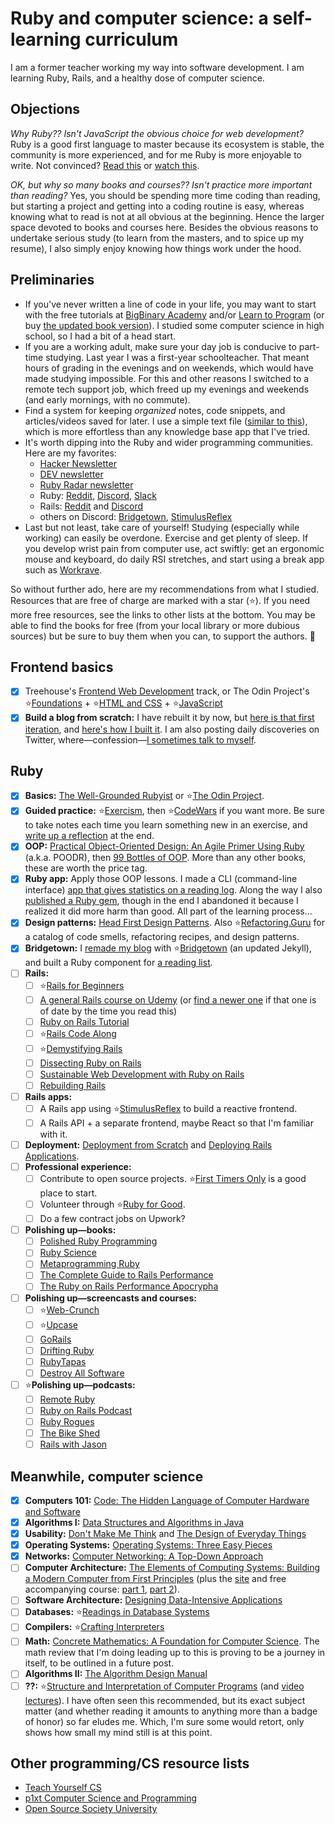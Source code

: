 # Ruby and computer science: a self-learning curriculum

I am a former teacher working my way into software development. I am learning Ruby, Rails, and a healthy dose of computer science.

## Objections

*Why Ruby?? Isn't JavaScript the obvious choice for web development?* Ruby is a good first language to master because its ecosystem is stable, the community is more experienced, and for me Ruby is more enjoyable to write. Not convinced? [Read this](https://medium.com/learn-love-code/why-teach-ruby-bac8416c77ba) or [watch this](https://youtu.be/IlVfHG-pAag?t=1534).

*OK, but why so many books and courses?? Isn't practice more important than reading?* Yes, you should be spending more time coding than reading, but starting a project and getting into a coding routine is easy, whereas knowing what to read is not at all obvious at the beginning. Hence the larger space devoted to books and courses here. Besides the obvious reasons to undertake serious study (to learn from the masters, and to spice up my resume), I also simply enjoy knowing how things work under the hood.

## Preliminaries

- If you've never written a line of code in your life, you may want to start with the free tutorials at [BigBinary Academy](https://academy.bigbinary.com/learn-ruby) and/or [Learn to Program](https://pine.fm/LearnToProgram/) (or buy [the updated book version](https://pragprog.com/titles/ltp3/learn-to-program-third-edition/)). I studied some computer science in high school, so I had a bit of a head start.
- If you are a working adult, make sure your day job is conducive to part-time studying. Last year I was a first-year schoolteacher. That meant hours of grading in the evenings and on weekends, which would have made studying impossible. For this and other reasons I switched to a remote tech support job, which freed up my evenings and weekends (and early mornings, with no commute).
- Find a system for keeping *organized* notes, code snippets, and articles/videos saved for later. I use a simple text file ([similar to this](https://illdoitlater.xyz/t/plaintext)), which is more effortless than any knowledge base app that I've tried.
- It's worth dipping into the Ruby and wider programming communities. Here are my favorites:
  - [Hacker Newsletter](https://hackernewsletter.com/)
  - [DEV newsletter](https://dev.to/t/newsletter)
  - [Ruby Radar newsletter](https://rubyradar.mailchimpsites.com/)
  - Ruby: [Reddit](https://www.reddit.com/r/ruby), [Discord](https://discord.gg/tSFdeuVfpc), [Slack](https://www.rubyonrails.link/)
  - Rails: [Reddit](https://www.reddit.com/r/rails) and [Discord](https://discord.gg/AuDNwjsyfm)
  - others on Discord: [Bridgetown](https://discord.gg/Cugms94QFM), [StimulusReflex](https://discord.com/invite/stimulus-reflex)
- Last but not least, take care of yourself! Studying (especially while working) can easily be overdone. Exercise and get plenty of sleep. If you develop wrist pain from computer use, act swiftly: get an ergonomic mouse and keyboard, do daily RSI stretches, and start using a break app such as [Workrave](https://workrave.org/).

So without further ado, here are my recommendations from what I studied. Resources that are free of charge are marked with a star (⭐). If you need more free resources, see the links to other lists at the bottom. You may be able to find the books for free (from your local library or more dubious sources) but be sure to buy them when you can, to support the authors. 🙂

## Frontend basics

- [x] Treehouse's [Frontend Web Development](https://teamtreehouse.com/tracks/front-end-web-development) track, or The Odin Project's ⭐[Foundations](https://www.theodinproject.com/paths/foundations/courses/foundations) + ⭐[HTML and CSS](https://www.theodinproject.com/paths/full-stack-ruby-on-rails/courses/html-and-css) + ⭐[JavaScript](https://www.theodinproject.com/paths/full-stack-ruby-on-rails/courses/javascript)
- [x] **Build a blog from scratch:** I have rebuilt it by now, but [here is that first iteration](https://fpsvogel-2020.netlify.app), and [here's how I built it](https://fpsvogel.com/posts/2020/zs). I am also posting daily discoveries on Twitter, where—confession—[I sometimes talk to myself](https://twitter.com/fpsvogel/status/1389915714098802692).

## Ruby

- [x] **Basics:** [The Well-Grounded Rubyist](https://www.manning.com/books/the-well-grounded-rubyist-third-edition) or ⭐[The Odin Project](https://www.theodinproject.com/courses/ruby-programming).
- [x] **Guided practice:** ⭐[Exercism](https://exercism.io/my/tracks/ruby), then ⭐[CodeWars](https://www.codewars.com) if you want more. Be sure to take notes each time you learn something new in an exercise, and [write up a reflection](https://fpsvogel.com/posts/2020/exercism-ruby) at the end.
- [x] **OOP:** [Practical Object-Oriented Design: An Agile Primer Using Ruby](https://www.poodr.com) (a.k.a. POODR), then [99 Bottles of OOP](https://sandimetz.com/99bottles-sample-ruby). More than any other books, these are worth the price tag.
- [x] **Ruby app:** Apply those OOP lessons. I made a CLI (command-line interface) [app that gives statistics on a reading log](https://fpsvogel.com/posts/2021/my-first-ruby-app-lessons-learned). Along the way I also [published a Ruby gem](https://fpsvogel.com/posts/2020/ruby-functional-programming), though in the end I abandoned it because I realized it did more harm than good. All part of the learning process…
- [x] **Design patterns:** [Head First Design Patterns](https://www.oreilly.com/library/view/head-first-design/9781492077992/). Also ⭐[Refactoring.Guru](https://refactoring.guru/) for a catalog of code smells, refactoring recipes, and design patterns.
- [x] **Bridgetown:** I [remade my blog](https://fpsvogel.com/posts/2021/build-a-blog-with-bridgetown) with ⭐[Bridgetown](https://github.com/bridgetownrb/bridgetown) (an updated Jekyll), and built a Ruby component for [a reading list](https://fpsvogel.com/reading/).
- [ ] **Rails:**
  - [ ] ⭐[Rails for Beginners](https://gorails.com/series/rails-for-beginners)
  - [ ] [A general Rails course on Udemy](https://www.udemy.com/course/ruby-on-rails-6-learn-20-gems-build-an-e-learning-platform/) (or [find a newer one](https://www.udemy.com/courses/search/?duration=extraLong&q=ruby+on+rails&ratings=4.0&sort=newest&src=ukw) if that one is of date by the time you read this)
  - [ ] [Ruby on Rails Tutorial](https://www.railstutorial.org)
  - [ ] ⭐[Rails Code Along](https://www.railscodealong.com/)
  - [ ] ⭐[Demystifying Rails](https://launchschool.com/books/demystifying_rails)
  - [ ] [Dissecting Ruby on Rails](https://www.udemy.com/course/professional-rails-5-development-course/)
  - [ ] [Sustainable Web Development with Ruby on Rails](https://sustainable-rails.com/)
  - [ ] [Rebuilding Rails](http://rebuilding-rails.com/)
- [ ] **Rails apps:**
  - [ ] A Rails app using ⭐[StimulusReflex](https://docs.stimulusreflex.com/) to build a reactive frontend.
  - [ ] A Rails API + a separate frontend, maybe React so that I'm familiar with it.
- [ ] **Deployment:** [Deployment from Scratch](https://deploymentfromscratch.com/) and [Deploying Rails Applications](https://leanpub.com/deploying_rails_applications).
- [ ] **Professional experience:**
  - [ ] Contribute to open source projects. ⭐[First Timers Only](https://www.firsttimersonly.com/) is a good place to start.
  - [ ] Volunteer through ⭐[Ruby for Good](https://rubyforgood.org/).
  - [ ] Do a few contract jobs on Upwork?
- [ ] **Polishing up—books:**
  - [ ] [Polished Ruby Programming](https://www.packtpub.com/product/polished-ruby-programming/9781801072724)
  - [ ] [Ruby Science](https://github.com/thoughtbot/ruby-science)
  - [ ] [Metaprogramming Ruby](https://pragprog.com/titles/ppmetr2/metaprogramming-ruby-2/)
  - [ ] [The Complete Guide to Rails Performance](https://www.railsspeed.com/)
  - [ ] [The Ruby on Rails Performance Apocrypha](https://www.speedshop.co/2021/01/14/announcing-apocrypha.html)
- [ ] **Polishing up—screencasts and courses:**
  - [ ] ⭐[Web-Crunch](https://web-crunch.com/collections)
  - [ ] ⭐[Upcase](https://thoughtbot.com/blog/announcing-upcase-is-free)
  - [ ] [GoRails](https://gorails.com)
  - [ ] [Drifting Ruby](https://www.driftingruby.com/)
  - [ ] [RubyTapas](https://www.rubytapas.com/)
  - [ ] [Destroy All Software](https://www.destroyallsoftware.com/screencasts/catalog)
- [ ] ⭐**Polishing up—podcasts:**
  - [ ] [Remote Ruby](https://remoteruby.transistor.fm/episodes)
  - [ ] [Ruby on Rails Podcast](https://www.therubyonrailspodcast.com/)
  - [ ] [Ruby Rogues](https://devchat.tv/show/ruby-rogues/)
  - [ ] [The Bike Shed](https://www.bikeshed.fm/)
  - [ ] [Rails with Jason](https://www.codewithjason.com/rails-with-jason-podcast/)

## Meanwhile, computer science

- [x] **Computers 101:** [Code: The Hidden Language of Computer Hardware and Software](https://www.charlespetzold.com/code/)
- [x] **Algorithms I:** [Data Structures and Algorithms in Java](https://www.amazon.com/Data-Structures-Algorithms-Java-2nd/dp/0672324539)
- [x] **Usability:** [Don't Make Me Think](https://sensible.com/dont-make-me-think/) and [The Design of Everyday Things](https://www.nngroup.com/books/design-everyday-things-revised/)
- [x] **Operating Systems:** [Operating Systems: Three Easy Pieces](http://pages.cs.wisc.edu/~remzi/OSTEP/)
- [x] **Networks:** [Computer Networking: A Top-Down Approach](https://gaia.cs.umass.edu/kurose_ross/eighth.htm)
- [ ] **Computer Architecture:** [The Elements of Computing Systems: Building a Modern Computer from First Principles](https://mitpress.mit.edu/books/elements-computing-systems-second-edition) (plus the [site](https://www.nand2tetris.org/) and free accompanying course: [part 1](https://www.coursera.org/learn/build-a-computer), [part 2](https://www.coursera.org/learn/nand2tetris2)).
- [ ] **Software Architecture:** [Designing Data-Intensive Applications](https://www.oreilly.com/library/view/designing-data-intensive-applications/9781491903063/)
- [ ] **Databases:** ⭐[Readings in Database Systems](http://www.redbook.io/)
- [ ] **Compilers:** ⭐[Crafting Interpreters](https://craftinginterpreters.com/)
- [ ] **Math:** [Concrete Mathematics: A Foundation for Computer Science](https://www-cs-faculty.stanford.edu/~knuth/gkp.html). The math review that I'm doing leading up to this is proving to be a journey in itself, to be outlined in a future post.
- [ ] **Algorithms II:** [The Algorithm Design Manual](https://www.algorist.com/)
- [ ] **??:** ⭐[Structure and Interpretation of Computer Programs](https://sarabander.github.io/sicp/html/index.xhtml) (and [video lectures](https://ocw.mit.edu/courses/electrical-engineering-and-computer-science/6-001-structure-and-interpretation-of-computer-programs-spring-2005/video-lectures/)). I have often seen this recommended, but its exact subject matter (and whether reading it amounts to anything more than a badge of honor) so far eludes me. Which, I'm sure some would retort, only shows how small my mind still is at this point.

## Other programming/CS resource lists

- [Teach Yourself CS](https://teachyourselfcs.com/)
- [p1xt Computer Science and Programming](https://github.com/P1xt/p1xt-guides)
- [Open Source Society University](https://github.com/ossu/computer-science)